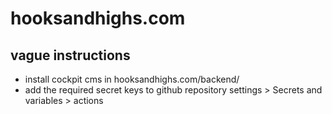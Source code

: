 # hooksandhighs.com
## vague instructions
- install cockpit cms in hooksandhighs.com/backend/
- add the required secret keys to github repository settings > Secrets and variables > actions
